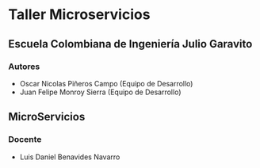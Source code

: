 # Taller Microservicios

## Escuela Colombiana de Ingeniería Julio Garavito

### Autores

- Oscar Nicolas Piñeros Campo (Equipo de Desarrollo)
- Juan Felipe Monroy Sierra (Equipo de Desarrollo)


## MicroServicios



### Docente 

- Luis Daniel Benavides Navarro
